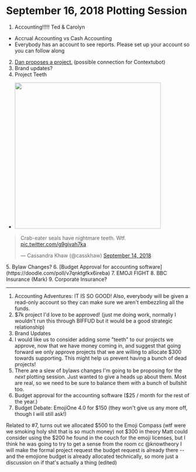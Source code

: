 # September 16, 2018 Plotting Session

1. Accounting!!!!! Ted & Carolyn
  * Accrual Accounting vs Cash Accounting
  * Everybody has an account to see reports.  Please set up your account so you can follow along
2. [Dan proposes a project.](https://doodle.com/poll/b2s4dkg9mmdrwxav) (possible connection for Contextubot)
3. Brand updates?
4. Project Teeth
  * <img style="width:400px" src="https://pbs.twimg.com/media/DnDuKXzX0AEGRe5.jpg" />
<blockquote class="twitter-tweet" data-lang="en"><p lang="en" dir="ltr">Crab-eater seals have nightmare teeth. Wtf. <a href="https://t.co/g9givah7ka">pic.twitter.com/g9givah7ka</a></p>&mdash; Cassandra Khaw (@casskhaw) <a href="https://twitter.com/casskhaw/status/1040593384694579201?ref_src=twsrc%5Etfw">September 14, 2018</a></blockquote>
5. Bylaw Changes?
6. [Budget Approval for accounting software](https://doodle.com/poll/v7qnktgfkx6ireba)
7. EMOJI FIGHT
8. BBC Insurance (Mark)
9. Corporate Insurance?

---------------


1) Accounting Adventures: IT IS SO GOOD!  Also, everybody will be given a read-only account so they can make sure we aren't embezzling all the funds.
2) $7k project I'd love to be approved!  (just me doing work, normally I wouldn't run this through BIFFUD but it would be a good strategic relationship)
3) Brand Updates
4) I would like us to consider adding some "teeth" to our projects we approve, now that we have money coming in, and suggest that going forward we only approve projects that we are willing to allocate $300 towards supporting.  This might help us prevent having a bunch of dead projects!
5) There are a slew of bylaws changes I'm going to be proposing for the *next* plotting session.  Just wanted to give a heads up about them.  Most are real, so we need to be sure to balance them with a bunch of bullshit too.
6) Budget approval for the accounting software ($25 / month for the rest of the year.)
7) Budget Debate: EmojiOne 4.0 for $150 (they won't give us any more off, though I will still ask!)

Related to #7, turns out we allocated $500 to the Emoji Compass (wtf were we smoking holy shit that is so much money) not $300
in theory Matt could consider using the $200 he found in the couch for the emoji licenses, but I think he was going to try to get a sense from the room
cc @knowtheory
I will make the formal project request
the budget request is already there -- and the emojione budget is already allocated technically, so more just a discussion on if that's actually a thing (edited)
